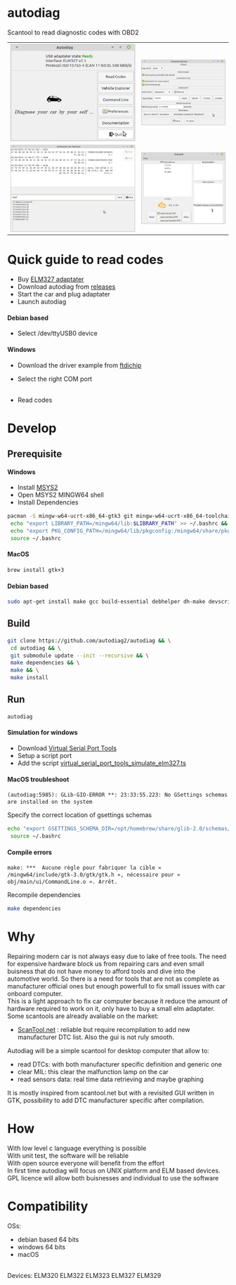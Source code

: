 # autodiag
Scantool to read diagnostic codes with OBD2

<table>
  <tr>
    <td><img src="https://raw.githubusercontent.com/autodiag2/media/master/main.png"></td>
    <td><img src="https://raw.githubusercontent.com/autodiag2/media/master/preferences.png"></td>
  </tr>
  <tr>
    <td><img src="https://raw.githubusercontent.com/autodiag2/media/master/terminal.png"></td>
    <td><img src="https://raw.githubusercontent.com/autodiag2/media/master/read_dtc.png"></td>
  </tr>
</table>


# Quick guide to read codes
- Buy [ELM327 adaptater](https://www.amazon.fr/elm327-usb/s?k=elm327+usb)
- Download autodiag from [releases](https://github.com/autodiag2/autodiag/releases)
- Start the car and plug adaptater
- Launch autodiag
#### Debian based
- Select /dev/ttyUSB0 device
#### Windows
- Download the driver example from [ftdichip](https://ftdichip.com/drivers/)
- Select the right COM port
<br /><br />

- Read codes

# Develop
## Prerequisite
#### Windows
 - Install [MSYS2](https://www.msys2.org/)
 - Open MSYS2 MINGW64 shell
 - Install Dependencies
 ```bash
 pacman -S mingw-w64-ucrt-x86_64-gtk3 git mingw-w64-ucrt-x86_64-toolchain base-devel gcc pkg-config mingw-w64-x86_64-gtk3 && \
  echo "export LIBRARY_PATH=/mingw64/lib:$LIBRARY_PATH" >> ~/.bashrc && \
  echo "export PKG_CONFIG_PATH=/mingw64/lib/pkgconfig:/mingw64/share/pkgconfig" >> ~/.bashrc && \
  source ~/.bashrc
 ```
#### MacOS
```bash
brew install gtk+3
```
#### Debian based
```bash
sudo apt-get install make gcc build-essential debhelper dh-make devscripts libgtk-3-0 libgtk-3-dev git
```
## Build
```bash
git clone https://github.com/autodiag2/autodiag && \
 cd autodiag && \
 git submodule update --init --recursive && \
 make dependencies && \
 make && \
 make install
```
## Run
```bash
autodiag
```
#### Simulation for windows
- Download [Virtual Serial Port Tools](https://freevirtualserialports.com/)
- Setup a script port
- Add the script [virtual_serial_port_tools_simulate_elm327.ts](https://raw.githubusercontent.com/autodiag2/autodiag/refs/heads/main/dist/windows/virtual_serial_port_tools_simulate_elm327.ts)
#### MacOS troubleshoot
```
(autodiag:5985): GLib-GIO-ERROR **: 23:33:55.223: No GSettings schemas are installed on the system
```
Specify the correct location of gsettings schemas
```bash
echo "export GSETTINGS_SCHEMA_DIR=/opt/homebrew/share/glib-2.0/schemas/" >> ~/.bashrc && \
 source ~/.bashrc
```
#### Compile errors
```
make: ***  Aucune règle pour fabriquer la cible « /mingw64/include/gtk-3.0/gtk/gtk.h », nécessaire pour « obj/main/ui/CommandLine.o ». Arrêt.
```
Recompile dependencies
```bash
make dependencies
```

# Why
Repairing modern car is not always easy due to lake of free tools. The need for expensive hardware block us from repairing cars and even small buisness that do not have money to afford tools and dive into the automotive world. So there is a need for tools that are not as complete as manufacturer official ones but enough powerfull to fix small issues with car onboard computer.<br />
This is a light approach to fix car computer because it reduce the amount of hardware required to work on it, only have to buy a small elm adaptater.
Some scantools are already avaliable on the market:
  - [ScanTool.net](https://github.com/RJSzynal/ScanTool.net) : reliable but require recompilation to add new manufacturer DTC list. Also the gui is not ruly smooth.

Autodiag will be a simple scantool for desktop computer that allow to:
  - read DTCs: with both manufacturer specific definition and generic one
  - clear MIL: this clear the malfunction lamp on the car
  - read sensors data: real time data retrieving and maybe graphing

It is mostly inspired from scantool.net but with a revisited GUI written in GTK, possibility to add DTC manufacturer specific after compilation.

# How 
With low level c language everything is possible<br />
With unit test, the software will be reliable<br />
With open source everyone will benefit from the effort<br />
In first time autodiag will focus on UNIX platform and ELM based devices.<br />
GPL licence will allow both buisnesses and individual to use the software<br />

# Compatibility
OSs:<br />
 - debian based 64 bits <br />
 - windows 64 bits<br />
 - macOS<br />
<br />
Devices: ELM320 ELM322 ELM323 ELM327 ELM329


